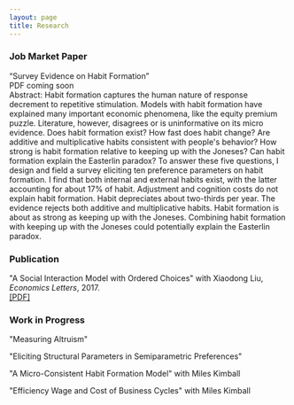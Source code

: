 ```yaml
---
layout: page
title: Research
---
```


### Job Market Paper
“Survey Evidence on Habit Formation”  
PDF coming soon  
Abstract: Habit formation captures the human nature of response decrement to repetitive stimulation. Models with habit formation have explained many important economic phenomena, like the equity premium puzzle. Literature, however, disagrees or is uninformative on its micro evidence. Does habit formation exist? How fast does habit change? Are additive and multiplicative habits consistent with people's behavior? How strong is habit formation relative to keeping up with the Joneses? Can habit formation explain the Easterlin paradox? To answer these five questions, I design and field a survey eliciting ten preference parameters on habit formation. I find that both internal and external habits exist, with the latter accounting for about 17% of habit. Adjustment and cognition costs do not explain habit formation. Habit depreciates about two-thirds per year. The evidence rejects both additive and multiplicative habits. Habit formation is about as strong as keeping up with the Joneses. Combining habit formation with keeping up with the Joneses could potentially explain the Easterlin paradox.

### Publication
"A Social Interaction Model with Ordered Choices" with Xiaodong Liu, *Economics Letters*, 2017.  
[[PDF]](/research/ordered_choice/social_interactions_with_ordered_choices.pdf)

### Work in Progress
"Measuring Altruism"

"Eliciting Structural Parameters in Semiparametric Preferences"

"A Micro-Consistent Habit Formation Model" with Miles Kimball

"Efficiency Wage and Cost of Business Cycles" with Miles Kimball



